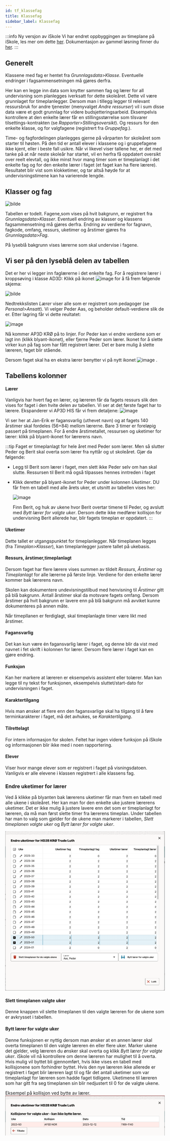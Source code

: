 ```yaml
---
id: tf_klassefag
title: Klassefag
sidebar_label: Klassefag
---
```


:::info Ny versjon av iSkole
Vi har endret oppbyggingen av timeplane på iSkole, les mer om dette [her](https://dokumentasjon.iskole.net/blog/timeplan). Dokumentasjon av gammel løsning finner du [her](https://dokumentasjon.iskole.net/docs/tf_klassefag_old). 
:::

## Generelt

Klassene med fag er hentet fra _Grunnlagsdata>Klasse_. Eventuelle endringer i fagsammensetningen må gjøres derfra. 

Her kan en legge inn data som knytter sammen fag og lærer for all undervisning som planlegges iverksatt for dette skoleåret. Dette vil være grunnlaget for timeplanlegger. Dersom man i tillegg legger til relevant ressursbruk for andre tjenester (menyvalget _Andre ressurser_) vil i sum disse data være et godt grunnlag for videre budsjetteringsarbeid. Eksempelvis kontrollere at den enkelte lærer får en stillingsstørrelse som tilsvarer tilsettings-kontrakten (se _Rapporter>Stillingsoversikt_). Og ressurs for den enkelte klasse, og for valgfagene (registrert fra _Gruppefag_.).

Time- og fagfordelingen planlegges gjerne på vårparten for skoleåret som starter til høsten. På den tid er antall elever i klassene og i gruppefagene ikke kjent, eller i beste fall usikre. Når vi likevel viser tallene her, er det med tanke på at når neste skoleår har startet, vil en herfra få oppdatert oversikt over reelt elevtall, og ikke minst hvor mang timer som er timeplanlagt i det enkelte fag og for den enkelte lærer i faget (et faget kan ha flere lærere). Resultatet blir vist som klokketimer, og tar altså høyde for at undervisningstimene kan ha varierende lengde.

## Klasser og fag

![bilde](https://github.com/BarmanHanssen/iskole/assets/80097133/618410a6-0d9c-4df6-a363-41f3fa566d86)

Tabellen er todelt. Fagene,som vises på hvit bakgrunn, er registrert fra  _Grunnlagsdata>Klasser_. Eventuell endring av klasser og klassens fagsammensetning må gjøres derfra. Endring av verdiene for fagnavn, fagkode, omfang, ressurs, uketimer og årstimer gjøres fra _Grunnlagsdata>Fag_.

På lyseblå bakgrunn vises lærerne som skal undervise i fagene.

## Vi ser på den lyseblå delen av tabellen
Det er her vi legger inn faglærerne i det enkelte fag. For å registrere lærer i kroppsøving i klasse AD3D:
Klikk på ikonet ![image](https://github.com/BarmanHanssen/iskole/assets/80097133/9feb80ca-5ba0-468b-ab8a-887bdafbe040) for å få frem følgende skjema:

![bilde](https://github.com/BarmanHanssen/iskole/assets/80097133/ce8e4480-5c8f-4957-bb10-82f02d7ad683)

Nedtrekkslisten _Lærer_ viser alle som er registrert som pedagoger (se _Personal>Ansatt_). Vi velger Peder Aas, og beholder default-verdiene slik de er. Etter lagring får vi dette reultatet:

![image](https://github.com/BarmanHanssen/iskole/assets/80097133/9bd451ee-9151-47cb-a635-51c7d7563220)

Nå kommer AP3D KRØ på to linjer. For Peder kan vi endre verdiene som er lagt inn (klikk blyant-ikonet), eller fjerne Peder som lærer. Ikonet for å slette virker kun på fag som har fått registrert lærer. Det er bare mulig å slette læreren, faget blir stående.

Dersom faget skal ha en ekstra lærer benytter vi på nytt ikonet  ![image](https://github.com/BarmanHanssen/iskole/assets/80097133/9feb80ca-5ba0-468b-ab8a-887bdafbe040) .

## Tabellens kolonner

#### Lærer
 Vanligvis har hvert fag en lærer, og læreren får da fagets ressurs slik den vises for faget i den hvite delen av tabellen.
 Vi ser at det første faget har to lærere. Ekspanderer vi AP3D HIS får vi frem detaljene:
![image](https://github.com/BarmanHanssen/iskole/assets/80097133/1043bd68-1862-4e8f-9b9b-686eb91fbc5b)

Vi ser her at Jan-Erik er fagansvarlig (uthevet navn) og at fagets 140 årstimer skal fordeles (56+84) mellom lærerne. Bare 3 timer er foreløpig passert på timeplanen. For å endre årstimetallet, ressursen og uketimer for lærer: klikk på blyant-ikonet for lærerens navn.

:::tip Faget er timeplanlagt for hele året med Peder som lærer. Men så slutter Peder og Berit skal overta som lærer fra nyttår og ut skoleåret. Gjør da følgende:
- Legg til Berit som lærer i faget, men slett ikke Peder selv om han skal slutte. Ressursen til Berit må også tilpasses hennes inntreden i faget
- Klikk deretter på blyant-ikonet for Peder under kolonnen _Uketimer_. DU får frem en tabell med alle årets uker, et utsnitt av tabellen vises her:
  
  ![image](https://github.com/BarmanHanssen/iskole/assets/80097133/3a5a8855-c2a6-4573-9806-115a594d3d84)

  Finn Berit, og huk av ukene hvor Berit overtar timene til Peder, og avslutt med _Bytt lærer for valgte uker_. Dersom dette ikke medfører kollisjon for undervisning Berit allerede har, blir fagets timeplan er oppdatert.
:::
 
#### Uketimer
Dette tallet er utgangspunktet for timeplanlegger. Når timeplanen legges (fra _Timeplan>Klasser_), kan timeplanlegger justere tallet på ukebasis.

#### Ressurs, årstimer,timeplanlagt
Dersom faget har flere lærere vises summen av tildelt _Ressurs_, _Årstimer_ og _Timeplanlagt_ for alle lærerne på første linje. Verdiene for den enkelte lærer kommer bak lærerens navn. 

Skolen kan dokumentere undevisningstilbud med henvisning til _Årstimer_ gitt på blå bakgrunn. Antall årstimer skal da motsvare fagets omfang. Dersom årstimer på hvit bakgrunn er lavere enn på blå bakgrunn må avviket kunne dokumenteres på annen måte.

Når timepllanen er ferdiglagt, skal timeplanlagte timer være likt med årstimer.

#### Fagansvarlig
Det kan kun være én fagansvarlig lærer i faget, og denne blir da vist med navnet i fet skrift i kolonnen for lærer. Dersom flere lærer i faget kan en gjøre endring.

#### Funksjon
Kan her markere at læreren er eksempelvis assistent eller tolærer. Man kan legge til ny tekst for funksjonen, eksempelvis sluttet/start-dato for undervisningen i faget.

#### Karaktertilgang
Hvis man ønsker at flere enn den fagansvarlige skal ha tilgang til å føre terminkarakterer i faget, må det avhukes, se _Karaktertilgang_. 

#### Tilrettelagt
For intern informasjon for skolen. Feltet har ingen videre funksjon på iSkole og informasjonen blir ikke med i noen rapportering.

#### Elever 
Viser hvor mange elever som er registrert i faget på visningsdatoen. Vanligvis er alle elevene i klassen registrert i alle klassens fag.

### Endre uketimer for lærer
Ved å klikke på blyanten bak lærerens uketimer får man frem en tabell med alle ukene i skoleåret. Her kan man for den enkelte uke justere lærerens uketimer. Det er ikke mulig å justere lavere enn det som er timeplanlagt for læreren, da må man først slette timer fra lærerens timeplan. Under tabellen har man to valg som gjelder for de ukene man markerer i tabellen, _Slett timeplanen valgte uker_ og _Bytt lærer for valgte uker_.

![uketimer](/img/tp_klasse_uketimer.png)

#### Slett timeplanen valgte uker
Denne knappen vil slette timeplanen til den valgte læreren for de ukene som er avkrysset i tabellen.

#### Bytt lærer for valgte uker
Denne funksjonen er nyttig dersom man ønsker at en annen lærer skal overta timeplanen til den valgte læreren én eller flere uker. Marker ukene det gjelder, velg læreren du ønsker skal overta og klikk _Bytt lærer for valgte uker_. iSkole vil nå kontrollere om denne læreren har mulighet til å overta. Hvis mulig vil byttet bli gjennomført, hvis ikke vises en tabell med kollisjonene som forhindrer byttet. Hvis den nye læreren ikke allerede er registrert i faget blir læreren lagt til og får det antall uketimer som var timeplanlagt for læreren som hadde faget tidligere. Uketimene til læreren som har gitt fra seg timeplanen sin blir nedjustert til 0 for de valgte ukene.

Eksempel på kollisjon ved bytte av lærer.
![uketimer](/img/tp_klasse_bytte_laerer.png)
